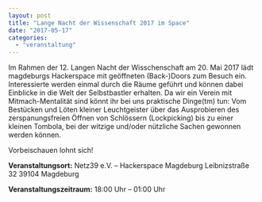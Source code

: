```yaml
---
layout: post
title: "Lange Nacht der Wissenschaft 2017 im Space"
date: "2017-05-17"
categories: 
  - "veranstaltung"
---
```


Im Rahmen der 12. Langen Nacht der Wisschenschaft am 20. Mai 2017 lädt magdeburgs Hackerspace mit geöffneten (Back-)Doors zum Besuch ein. Interessierte werden einmal durch die Räume geführt und können dabei Einblicke in die Welt der Selbstbastler erhalten. Da wir ein Verein mit Mitmach-Mentalität sind könnt ihr bei uns praktische Dinge(tm) tun: Vom Bestücken und Löten kleiner Leuchtgeister über das Ausprobieren des zerspanungsfreien Öffnen von Schlössern (Lockpicking) bis zu einer kleinen Tombola, bei der witzige und/oder nützliche Sachen gewonnen werden können.

Vorbeischauen lohnt sich!

**Veranstaltungsort:** Netz39 e.V. – Hackerspace Magdeburg Leibnizstraße 32 39104 Magdeburg

**Veranstaltungszeitraum:** 18:00 Uhr – 01:00 Uhr
